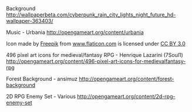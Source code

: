 Background
http://wallpaperbeta.com/cyberpunk_rain_city_lights_night_future_hd-wallpaper-363403/

Music - Urbania
http://opengameart.org/content/urbania

<div>Icon made by <a href="http://www.freepik.com" title="Freepik">Freepik</a> from <a href="http://www.flaticon.com" title="Flaticon">www.flaticon.com</a> is licensed under <a href="http://creativecommons.org/licenses/by/3.0/" title="Creative Commons BY 3.0">CC BY 3.0</a></div>

496 pixel art icons for medieval/fantasy RPG - Henrique Lazarini (7Soul1)
http://opengameart.org/content/496-pixel-art-icons-for-medievalfantasy-rpg

Forest Background - ansimuz
http://opengameart.org/content/forest-background

2D RPG Enemy Set - Various
http://opengameart.org/content/2d-rpg-enemy-set